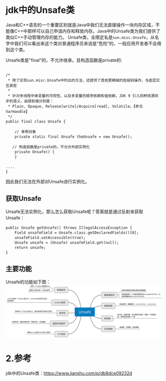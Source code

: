 # jdk中的Unsafe类
Java和C++语言的一个重要区别就是Java中我们无法直接操作一块内存区域，不能像C++中那样可以自己申请内存和释放内存。Java中的Unsafe类为我们提供了类似C++手动管理内存的能力。
Unsafe类，全限定名是`sun.misc.Unsafe`，从名字中我们可以看出来这个类对普通程序员来说是“危险”的，一般应用开发者不会用到这个类。


Unsafe类是"final"的，不允许继承。且构造函数是private的:

```

/*
 * 除了实现sun.misc.Unsafe中列出的方法，还提供了其他更精细的低级别操作，与底层交互紧密
 *
 * 针对多线程中单变量的可视性，以及多变量的顺序依赖和值依赖，JDK 9 引入四种资源同步的语义，由弱到强分别是：
 * Plain, Opaque, Release[write]/Acquire[read], Volatile。【参见VarHandle】
 */
public final class Unsafe {
    
    // 单例对象
    private static final Unsafe theUnsafe = new Unsafe();

   // 构造函数是private的，不允许外部实例化
    private Unsafe() {
    }

....
}

```
因此我们无法在外部对Unsafe进行实例化。

## 获取Unsafe

Unsafe无法实例化，那么怎么获取Unsafe呢？答案就是通过反射来获取Unsafe：

```
public Unsafe getUnsafe() throws IllegalAccessException {
    Field unsafeField = Unsafe.class.getDeclaredFields()[0];
    unsafeField.setAccessible(true);
    Unsafe unsafe = (Unsafe) unsafeField.get(null);
    return unsafe;
}
```

## 主要功能
Unsafe的功能如下图：
![](/static/image/11963487-607a966eba2eed13.webp)

# 2.参考
jdk中的Unsafe类：https://www.jianshu.com/p/db8dce09232d